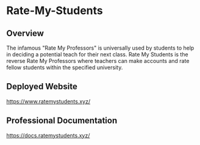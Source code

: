 # Rate-My-Students

## Overview
The infamous "Rate My Professors" is universally used by students to help in deciding a potential teach for their next class. 
Rate My Students is the reverse Rate My Professors where teachers can make accounts and rate fellow students within the specified university. 

## Deployed Website 
https://www.ratemystudents.xyz/

## Professional Documentation
https://docs.ratemystudents.xyz/
